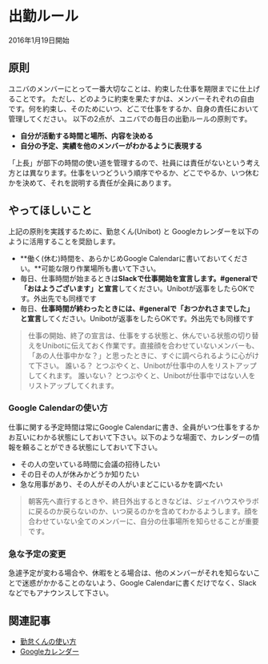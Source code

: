 # 出勤ルール

2016年1月19日開始

## 原則

ユニバのメンバーにとって一番大切なことは、約束した仕事を期限までに仕上げることです。
ただし、どのように約束を果たすかは、メンバーそれぞれの自由です。何を約束し、そのためにいつ、どこで仕事をするか、自身の責任において管理してください。
以下の2点が、ユニバでの毎日の出勤ルールの原則です。

- **自分が活動する時間と場所、内容を決める**
- **自分の予定、実績を他のメンバーがわかるように表現する**

「上長」が部下の時間の使い道を管理するので、社員には責任がないという考え方とは異なります。仕事をいつどういう順序でやるか、どこでやるか、いつ休むかを決めて、それを説明する責任が全員にあります。

## やってほしいこと

上記の原則を実践するために、勤怠くん(Unibot) と Googleカレンダーを以下のように活用することを奨励します。

- **働く(休む)時間を、あらかじめGoogle Calendarに書いておいてください。**可能な限り作業場所も書いて下さい。
- 毎日、仕事時間が始まるときは**Slackで仕事開始を宣言します。#generalで「おはようございます」と宣言**してください。Unibotが返事をしたらOKです。外出先でも同様です
- 毎日、**仕事時間が終わったときには、#generalで「おつかれさまでした」と宣言**してください。Unibotが返事をしたらOKです。外出先でも同様です

> 仕事の開始、終了の宣言は、仕事をする状態と、休んでいる状態の切り替えをUnibotに伝えておく作業です。直接顔を合わせていないメンバーも、「あの人仕事中かな？」と思ったときに、すぐに調べられるように心がけて下さい。
> 誰いる？ とつぶやくと、Unibotが仕事中の人をリストアップしてくれます。
> 誰いない？ とつぶやくと、Unibotが仕事中ではない人をリストアップしてくれます。

### Google Calendarの使い方
仕事に関する予定時間は常にGoogle Calendarに書き、全員がいつ仕事をするかお互いにわかる状態にしておいて下さい。以下のような場面で、カレンダーの情報を頼ることができる状態にしておいて下さい。

- その人の空いている時間に会議の招待したい
- その日その人が休みかどうか知りたい
- 急な用事があり、その人がその人がいまどこにいるかを調べたい

> 朝客先へ直行するときや、終日外出するときなどは、ジェイハウスやラボに戻るのか戻らないのか、いつ戻るのかを含めてわかるようします。顔を合わせていない全てのメンバーに、自分の仕事場所を知らせることが重要です。

### 急な予定の変更
急遽予定が変わる場合や、休暇をとる場合は、他のメンバーがそれを知らないことで迷惑がかかることのないよう、Google Calendarに書くだけでなく、Slackなどでもアナウンスして下さい。

## 関連記事
- [勤怠くんの使い方](https://github.com/uniba/uniba.github.io/blob/feature/documents/documents/行動指針と社内手続/勤怠くんの使い方.md)
- [Googleカレンダー](https://github.com/uniba/uniba.github.io/blob/feature/documents/documents/%E8%A1%8C%E5%8B%95%E6%8C%87%E9%87%9D%E3%81%A8%E7%A4%BE%E5%86%85%E6%89%8B%E7%B6%9A/Google%E3%82%AB%E3%83%AC%E3%83%B3%E3%83%80%E3%83%BC.md)
